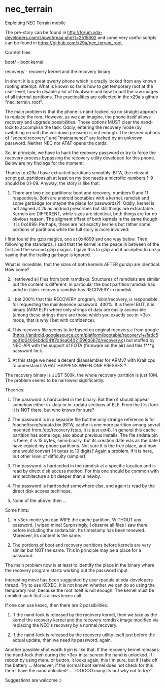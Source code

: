 # nec_terrain
Exploiting NEC Terrain mobile

The pre-story can be found in http://forum.xda-developers.com/showthread.php?t=2515602
and some very useful scripts can be found in https://github.com/x29a/nec_terrain_root.

Current files:

boot/ - boot kernel

recovery/ - recovery kernel and the recovery binary

In short: it is a great qwerty phone which is crazily locked from any known rooting attempt.
What is known so far is how to get temporary root at the user level, how to disable a lot of
bloatware and how to pull the raw images of all internal partitions. The practicalities are
collected in the x29a's github "nec_terrain_root".

The main problem is that the phone is nand-locked, so no straight approch to replace the rom.
However, as we can imagine, the phone itself allows recovery and upgrade possibilities.
Those options MUST clear the nand-lock to accomplish the task. Oddly, entering the recovery mode
(by switching on with the vol-down pressed) is not enough. The desired options of "sdcard recovery"
and "maintanence" are locked by an unknown password. Neither NEC nor AT&T opens the cards.

So, in principle, we have to hack the recovery password or try to force the recovery process bypassing the recovery utility developed for this phone. Below are my findings for the moment:

Thanks to x29a I have extracted partitions smoothly. BTW, the relevant script get_partitions.sh at least on my box needs a microfix: numbers 1-9 should be 01-09. Anyway, the story is like that:

1. There are two nice partitions: boot and recovery, numbers 9 and 11 respectively. Both are android bootables with a kernel, ramdisk and some garbadge (or maybe the place for passwords?). Oddly, kernel is not aligned at 2k as android prescribes but still things are extractable. Kernels are DIFFERENT, while sizes are identical, both things are for no obvious reason. The aligment offset of both kernels is the same though. It is 0x4899. Perhaps, these are not exactly kernels but rather some portions of partitions while the full story is more involved:

I first found the gzip magics, one at 0x4899 and one way below. Then, following the standards, I said that the kernel 
is the peace in between of the first and the second gzip magics. I gave this to gzip and it accepted to unzip saying that the trailing garbage is ignored.

What is incredible, that the sizes of both kernels AFTER gunzip are identical. How come?

2. I retrieved all files from both ramdisks. Structures of ramdisks are similar but the content is different. In particular the boot partition ramdisk has adbd in /sbin. recovery ramdisk has RECOVERY in ramdisk.

3. I bet 200% that this RECOVERY program, /sbin/recovery, is responsible for requesting the maintenence password. 400%. It is there! BUT, it is binary (ARM ELF) where only strings of data are easily accessible (among these strings there are those which you exactly see in <3e> mode, that is why I bet with confidence).

4. This recovery file seems to be based on original recovery.c from google (https://android.googlesource.com/platform/bootable/recovery/+/fadc5ac81d6400ebdd041f7d4ea64021596d6b7d/recovery.c) but stuffed by NEC-API with the support of FOTA (firmware on the air) and this f***g password lock.

5. At this stage we need a decent disassembler for ARMv7 with Krait cpu to understand: WHAT HAPPENS WHEN ONE PRESSES <OK>?

The recovery binary is JUST 500k, the whole recovery partition is just 10M. The problem seems to be narrowed significantly.

Theories:
1. The password is hardcoded in the binary. But then it should appear somehow either in .data or in .rodata sections of ELF. From the first look it is NOT there, but who knows for sure?

2. The password is in a separate file but the only strange reference is for /cache/trace/sndata.bin (BTW, cache is one more partition among sevral mounted from /etc/recovery.fstab, it is just ext4). In general this cache partition has some logs, also about previous installs. The file sndata.bin is there, it is 15 bytes, semi-binary, but its creation date was as the date I have copied my phone partitions. Not sure it is the true place, and how one would convert 14 bytes to 10 digits? Again a problem, if it is here, but other level of difficulty (simpler).

3. The password is hardcoded in the ramdisk at a specific location and is read by direct disk access method. For this one should be common with arm architecture a bit deeper than a newby.

4. The password is hardcoded somewhere else, and again is read by the direct disk access techinque.

5. None of the above: then ...

Some hints:

1. In <3e> mode you can WIPE the cache partition. WITHOUT any password. I wiped mine! Surpirsingly, I observe all files I saw there before including the sndata.bin. Its timestamp has been renewed. Moreover, its content is the same.

2. The portions of boot and recovery partitions before kernels are very similar but NOT the same. This in principle may be a place for a password.

The main problem now is at least to identify the place in the binary where the recovery program starts working out the password input.

Interesting move has been suggested by user rpadula at xda-developers thread. Try to use KEXEC. It is not known whether we can do so using the temporary root, because the root itself is not enough. The kernel must be comiled such that is allows kexec call.

If one can use kexec, then there are 2 possibilities:

1. If the nand-lock is released by the recovery kernel, then we take as the kernel the recovery kernel and the recovery ramdisk image modified via replacing the NEC's recovery by a normal recovery.

2. If the nand-lock is released by the recovery utility itself just before the actual update, than we need its password, again.
 
Another possible shot worth tryin is like that. If the recovery kernel releases the nand-lock then during the <3e> inital screen the nand is unlocked. If I reboot by using menu or button, it locks again, this I'm sure, but if I take off the battery ... Moreover, if the normal boot kernel does not check for this then I have the nand unlocked! ... TOOOOO many ifs but why not to try?

Suggestions are welcome :)
